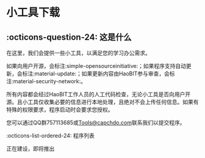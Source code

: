 # 小工具下载

## :octicons-question-24: 这是什么

在这里，我们会提供一些小工具，以满足您的学习办公需求。

如果向用户开源，会标注:simple-opensourceinitiative:；如果程序支持自动更新，会标注:material-update:；如果更新内容由HaoBIT参与审查，会标注:material-security-network:。

所有内容都会经过HaoBIT工作人员的人工代码检查，无论小工具是否向用户开源。且小工具仅收集必要的信息进行本地处理，且绝对不会上传任何信息。如果有特殊的权限要求，程序启动时会要求您授权。

您可以通过QQ群757113685或[Tools@capchdo.com](mailto:tools@capchdo.com)联系我们以提交程序。


:octicons-list-ordered-24: 程序列表

正在建设，即将推出